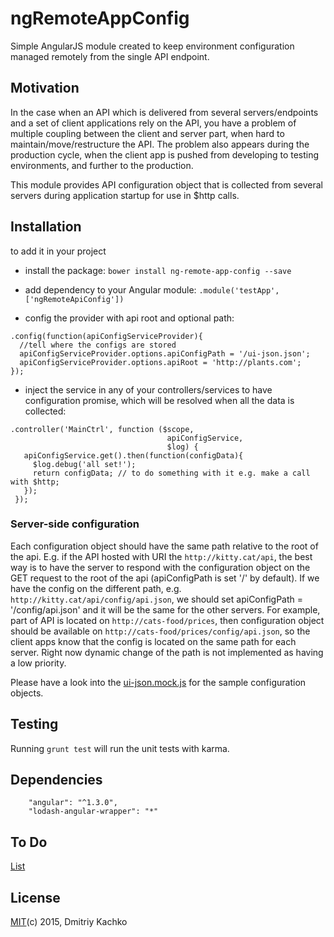 # ngRemoteAppConfig 

Simple AngularJS module created to keep environment configuration managed remotely from the single API endpoint.

## Motivation

In the case when an API which is delivered from several servers/endpoints and a set of client applications rely on the API,
you have a problem of multiple coupling between the client and server part, when hard to maintain/move/restructure the API.
The problem also appears during the production cycle, when the client app is pushed from developing to testing environments,
and further to the production.

This module provides API configuration object that is collected from several servers during application startup for use 
in $http calls.

## Installation

to add it in your project 

- install the package: `bower install ng-remote-app-config --save`

- add dependency to your Angular module: `.module('testApp', ['ngRemoteApiConfig'])`

- config the provider with api root and optional path:

 ```
 .config(function(apiConfigServiceProvider){
   //tell where the configs are stored
   apiConfigServiceProvider.options.apiConfigPath = '/ui-json.json';
   apiConfigServiceProvider.options.apiRoot = 'http://plants.com';
 });
 ```
 
- inject the service in any of your controllers/services to have configuration promise, which will be resolved when all 
the data is collected: 
```
.controller('MainCtrl', function ($scope,
                                   apiConfigService,
                                   $log) {
   apiConfigService.get().then(function(configData){
     $log.debug('all set!');
     return configData; // to do something with it e.g. make a call with $http;
   });
 });
```

### Server-side configuration

Each configuration object should have the same path relative to the root of the api. E.g. if the API hosted with URI 
the `http://kitty.cat/api`, the best way is to have the server to respond with the configuration object on the GET request
to the root of the api (apiConfigPath is set '/' by default). If we have the config on the different path, e.g. 
`http://kitty.cat/api/config/api.json`, we should set apiConfigPath = '/config/api.json' and it will be the same for the
 other servers. For example, part of API is located on `http://cats-food/prices`, then configuration object should be 
 available on `http://cats-food/prices/config/api.json`, so the client apps know that the config is located on the 
 same path for each server. Right now dynamic change of the path is not implemented as having a low priority.
 
Please have a look into the [ui-json.mock.js](test/mock/ui-json.mock.js) for the sample configuration objects.

## Testing

Running `grunt test` will run the unit tests with karma.

## Dependencies
```
    "angular": "^1.3.0",
    "lodash-angular-wrapper": "*"
```

## To Do 

[List](TODO.md)

## License

[MIT](https://opensource.org/licenses/MIT)(c) 2015, Dmitriy Kachko



